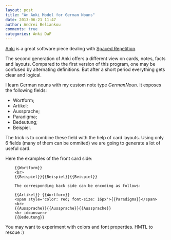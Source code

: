 ```yaml
---
layout: post
title: "An Anki Model for German Nouns"
date: 2013-06-21 11:47
author: Andrei Beliankou
comments: true
categories: Anki DaF
---
```


[Anki](http://ankisrs.net/) is a great software piece dealing with [Spaced Repetition](http://en.wikipedia.org/wiki/Spaced_repetition).

The second generation of Anki offers a different view on cards, notes, facts and layouts. Compared to the first version of this program, one may be confused by alternating definitions. But after a short period everything gets clear and logical.

I learn German nouns with my custom note type *GermanNoun*. It exposes the following fields:

  * Wortform;
  * Artikel;
  * Aussprache;
  * Paradigma;
  * Bedeutung;
  * Beispiel.

The trick is to combine these field with the help of card layouts. Using only 6 fields (many of them can be ommited) we are going to generate a lot of useful card.

Here the examples of the front card side:

```
    {{Wortform}}
    <br>
    {{Beispiel}}{{Beispiel}}{{Beispiel}}

```

```
    The corresponding back side can be encoding as follows:

    {{Artikel}} {{Wortform}}
    <span style='color: red; font-size: 16px'>{{Paradigma}}</span>
    <br>
    {{Aussprache}}{{Aussprache}}{{Aussprache}}
    <hr id=answer>
    {{Bedeutung}}
```

You may want to experiment with colors and font properties. HMTL to rescue :)

